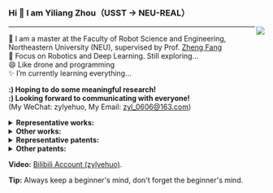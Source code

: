 ### Hi 👋 I am Yiliang Zhou（USST → NEU-REAL）
<img align="right" src="https://github-readme-stats.vercel.app/api?username=YiliangZhou&show_icons=true&icon_color=CE1D2D&text_color=718096&bg_color=ffffff&hide_title=true" /> 

---

🌱 I am a master at the Faculty of Robot Science and Engineering, Northeastern University (NEU), supervised by Prof. [Zheng Fang](http://faculty.neu.edu.cn/fangzheng/zh_CN/index/55328/list/index.htm)             
🤔 Focus on Robotics and Deep Learning. Still exploring...    
😄 Like drone and programming  
✨ I’m currently learning everything... 

**:) Hoping to do some meaningful research!**                                                                                                                                                                        
**:) Looking forward to communicating with everyone!**          
(My WeChat: zylyehuo, My Email: zyl_0606@163.com)

<!--
**My subject:** 
xxx: **x** (x), **x** (xx) and **x** (xxx)   
-->

<details>
  <summary><strong>Representative works:</strong></summary>

</details>

<details>
  <summary><strong>Other works:</strong></summary>          

1. Zhuo Wang, Weichu Li, Jiacheng Zhang, **Yiliang Zhou**, Shisong Chen, Yuwei Dai, Jiale Song, Yeming Cheng, Xiaoting Du, A mixed reality-based aircraft cable harness installation assistance system with fully occluded gesture recognition [J]. Robotics and Computer-Integrated Manufacturing, 2025. [[Paper](https://www.sciencedirect.com/science/article/abs/pii/S0736584524002175)]
2. Zhuo Wang, **Yiliang Zhou**, Fei Xiong, Jun Xiao, Rong Lu, Feilong Han, "Visual Encoding Method for MR Interface Operation Process Prompts Supporting Blind Area Assembly," 2024 IEEE 2nd International Conference on Control, Electronics and Computer Technology (ICCECT), 2024. [[Paper](https://ieeexplore.ieee.org/abstract/document/10546058/)]
3. Zhuo Wang, Xiangyu Zhang, Liang Li, **Yiliang Zhou**, Zexin Lu, Yuwei Dai, Chaoqian Liu, Zekun Su, Xiaoliang Bai, Mark Billinghurst, Evaluating visual encoding quality of a mixed reality user interface for human–machine co-assembly in complex operational terrain [J]. Advanced Engineering Informatics, 2023. [[Paper](https://www.sciencedirect.com/science/article/abs/pii/S1474034623002999)]
<!--
4. [[Paper]()] [[Code]()]
-->
</details>

<details>
  <summary><strong>Representative patents:</strong></summary>

1. **周屹梁**，王卓. 机械零件入库及零件多客户端同步管理系统. 登记号: 2024SR0073480.计算机软件著作权. 授权年份 2024.
2. **周屹梁**，王卓，李孝茹，宋佳乐，成烨铭，侯佳妮. 基于液位信息采集及强化学习技术的人体平衡位姿矫正训练装置. 专利号：ZL 2023 2 3126783.1. 实用新型专利. 授权年份 2024.
3. **周屹梁**，王卓，李孝茹，宋佳乐，成烨铭，侯佳妮. 基于液位信息采集及强化学习技术的人体平衡位姿矫正训练装置. 专利号：202311547162.2. 发明专利. 进入实质审查阶段 2023年.
</details>

<details>
  <summary><strong>Other patents:</strong></summary>

</details>

**Video:**
[Bilibili Account (zylyehuo)](https://space.bilibili.com/382153587?spm_id_from=333.999.0.0).

**Tip:** Always keep a beginner's mind, don't forget the beginner's mind.

<!--
**zylyehuo/zylyehuo** is a ✨ _special_ ✨ repository because its `README.md` (this file) appears on your GitHub profile.
Here are some ideas to get you started:
- 🔭 I’m currently working on ...
- 🌱 I’m currently learning ...
- 👯 I’m looking to collaborate on ...
- 🤔 I’m looking for help with ...
- 💬 Ask me about ...
- 📫 How to reach me: ...
- 😄 Pronouns: ...
- ⚡ Fun fact: ...
-->
